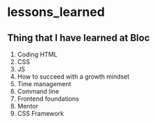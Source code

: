 # lessons_learned
## Thing that I have learned at Bloc
1. Coding HTML
2. CSS
3. JS
4. How to succeed with a growth mindset
5. Time management
6. Command line
7. Frontend foundations
8. Mentor
9. CSS Framework
